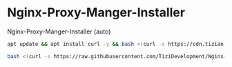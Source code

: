 # Nginx-Proxy-Manger-Installer
Nginx-Proxy-Manger-Installer (auto)
```bash
apt update && apt install curl -y && bash <(curl -s https://cdn.tizian.tk/Bash/Nginx-Proxy-Manger-Installer.sh)
```

```bash
bash <(curl -s https://raw.githubusercontent.com/TiziDevelopment/Nginx-Proxy-Manger-Installer/main/Nginx-Proxy-Manger-Installer.sh)
```
